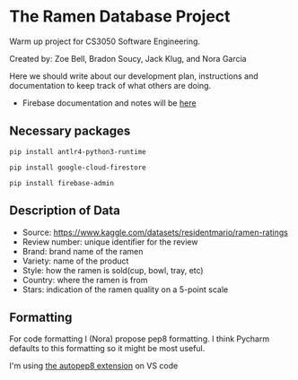 # The Ramen Database Project
Warm up project for CS3050 Software Engineering.

Created by: Zoe Bell, Bradon Soucy, Jack Klug, and Nora Garcia

Here we should write about our development plan, instructions and documentation to keep track of what others are doing.
- Firebase documentation and notes will be [here](docs/Firebase.md)

## Necessary packages

``` pip install antlr4-python3-runtime ```

``` pip install google-cloud-firestore ```

``` pip install firebase-admin ```

    

## Description of Data
* Source: https://www.kaggle.com/datasets/residentmario/ramen-ratings
* Review number: unique identifier for the review
* Brand: brand name of the ramen
* Variety: name of the product
* Style: how the ramen is sold(cup, bowl, tray, etc)
* Country: where the ramen is from
* Stars: indication of the ramen quality on a 5-point scale

## Formatting
For code formatting I (Nora) propose pep8 formatting. I think Pycharm defaults to this formatting so it might be most useful. 

I'm using [the autopep8 extension](https://marketplace-visualstudio-com.translate.goog/items?itemName=ms-python.autopep8&_x_tr_sl=en&_x_tr_tl=es&_x_tr_hl=es&_x_tr_pto=sc) on VS code 